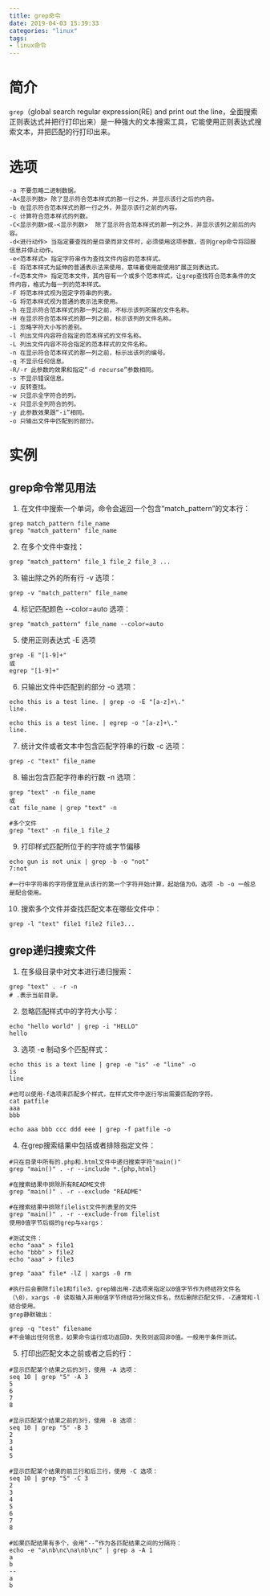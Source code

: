 ```yaml
---
title: grep命令
date: 2019-04-03 15:39:33
categories: "linux"
tags:
- linux命令
---
```


# 简介
`grep`（global search regular expression(RE) and print out the line，全面搜索正则表达式并把行打印出来）是一种强大的文本搜索工具，它能使用正则表达式搜索文本，并把匹配的行打印出来。

# 选项
```shell
-a 不要忽略二进制数据。
-A<显示列数> 除了显示符合范本样式的那一行之外，并显示该行之后的内容。
-b 在显示符合范本样式的那一行之外，并显示该行之前的内容。
-c 计算符合范本样式的列数。
-C<显示列数>或-<显示列数>  除了显示符合范本样式的那一列之外，并显示该列之前后的内容。
-d<进行动作> 当指定要查找的是目录而非文件时，必须使用这项参数，否则grep命令将回报信息并停止动作。
-e<范本样式> 指定字符串作为查找文件内容的范本样式。
-E 将范本样式为延伸的普通表示法来使用，意味着使用能使用扩展正则表达式。
-f<范本文件> 指定范本文件，其内容有一个或多个范本样式，让grep查找符合范本条件的文件内容，格式为每一列的范本样式。
-F 将范本样式视为固定字符串的列表。
-G 将范本样式视为普通的表示法来使用。
-h 在显示符合范本样式的那一列之前，不标示该列所属的文件名称。
-H 在显示符合范本样式的那一列之前，标示该列的文件名称。
-i 忽略字符大小写的差别。
-l 列出文件内容符合指定的范本样式的文件名称。
-L 列出文件内容不符合指定的范本样式的文件名称。
-n 在显示符合范本样式的那一列之前，标示出该列的编号。
-q 不显示任何信息。
-R/-r 此参数的效果和指定“-d recurse”参数相同。
-s 不显示错误信息。
-v 反转查找。
-w 只显示全字符合的列。
-x 只显示全列符合的列。
-y 此参数效果跟“-i”相同。
-o 只输出文件中匹配到的部分。
```
# 实例

## grep命令常见用法
1. 在文件中搜索一个单词，命令会返回一个包含“match_pattern”的文本行：
```shell
grep match_pattern file_name
grep "match_pattern" file_name
```

2. 在多个文件中查找：
```shell
grep "match_pattern" file_1 file_2 file_3 ...

```

3. 输出除之外的所有行 -v 选项：
```shell
grep -v "match_pattern" file_name
```

4. 标记匹配颜色 --color=auto 选项：
```shell
grep "match_pattern" file_name --color=auto
```

5. 使用正则表达式 -E 选项
```shell
grep -E "[1-9]+"
或
egrep "[1-9]+"
```

6. 只输出文件中匹配到的部分 -o 选项：
```shell
echo this is a test line. | grep -o -E "[a-z]+\."
line.

echo this is a test line. | egrep -o "[a-z]+\."
line.
```

7. 统计文件或者文本中包含匹配字符串的行数 -c 选项：
```shell
grep -c "text" file_name
```

8. 输出包含匹配字符串的行数 -n 选项：
```shell
grep "text" -n file_name
或
cat file_name | grep "text" -n

#多个文件
grep "text" -n file_1 file_2
```

9. 打印样式匹配所位于的字符或字节偏移
```shell
echo gun is not unix | grep -b -o "not"
7:not

#一行中字符串的字符便宜是从该行的第一个字符开始计算，起始值为0。选项 -b -o 一般总是配合使用。
```

10. 搜索多个文件并查找匹配文本在哪些文件中：
```shell
grep -l "text" file1 file2 file3...
```


## grep递归搜索文件

1. 在多级目录中对文本进行递归搜索：
```shell
grep "text" . -r -n
# .表示当前目录。
```
2. 忽略匹配样式中的字符大小写：
```shell
echo "hello world" | grep -i "HELLO"
hello
```
3. 选项 -e 制动多个匹配样式：
```shell
echo this is a text line | grep -e "is" -e "line" -o
is
line

#也可以使用-f选项来匹配多个样式，在样式文件中逐行写出需要匹配的字符。
cat patfile
aaa
bbb

echo aaa bbb ccc ddd eee | grep -f patfile -o
```

4. 在grep搜索结果中包括或者排除指定文件：
```shell
#只在目录中所有的.php和.html文件中递归搜索字符"main()"
grep "main()" . -r --include *.{php,html}

#在搜索结果中排除所有README文件
grep "main()" . -r --exclude "README"

#在搜索结果中排除filelist文件列表里的文件
grep "main()" . -r --exclude-from filelist
使用0值字节后缀的grep与xargs：

#测试文件：
echo "aaa" > file1
echo "bbb" > file2
echo "aaa" > file3

grep "aaa" file* -lZ | xargs -0 rm

#执行后会删除file1和file3，grep输出用-Z选项来指定以0值字节作为终结符文件名（\0），xargs -0 读取输入并用0值字节终结符分隔文件名，然后删除匹配文件，-Z通常和-l结合使用。
grep静默输出：

grep -q "test" filename
#不会输出任何信息，如果命令运行成功返回0，失败则返回非0值。一般用于条件测试。

```

5. 打印出匹配文本之前或者之后的行：
```shell
#显示匹配某个结果之后的3行，使用 -A 选项：
seq 10 | grep "5" -A 3
5
6
7
8

#显示匹配某个结果之前的3行，使用 -B 选项：
seq 10 | grep "5" -B 3
2
3
4
5

#显示匹配某个结果的前三行和后三行，使用 -C 选项：
seq 10 | grep "5" -C 3
2
3
4
5
6
7
8

#如果匹配结果有多个，会用“--”作为各匹配结果之间的分隔符：
echo -e "a\nb\nc\na\nb\nc" | grep a -A 1
a
b
--
a
b
```
